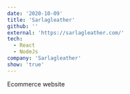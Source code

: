 ```yaml
---
date: '2020-10-09'
title: 'Sarlagleather'
github: ''
external: 'https://sarlagleather.com/'
tech:
  - React
  - NodeJs
company: 'Sarlagleather'
show: 'true'
---
```


Ecommerce website
